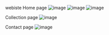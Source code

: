  webiste
Home page
![image](https://github.com/nanda0311/Nostra-E-commerce/assets/148879890/1e618505-bacc-46fb-9ae2-520317703bd2)
![image](https://github.com/nanda0311/Nostra-E-commerce/assets/148879890/3b7a48fe-7142-4f40-a57c-b9ee97970dc9)
![image](https://github.com/nanda0311/Nostra-E-commerce/assets/148879890/5e867db2-49ad-4838-987c-56c1fdbfe23e)

Collection page
![image](https://github.com/nanda0311/Nostra-E-commerce/assets/148879890/a85ae70b-1737-4469-b359-33bcc65b826b)

Contact page
![image](https://github.com/nanda0311/Nostra-E-commerce/assets/148879890/27e4fc29-5f24-4c17-bdfb-8a42a2678961)

